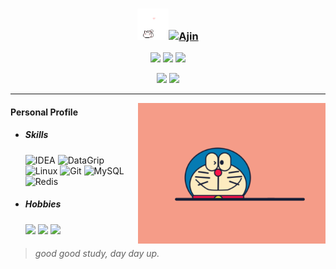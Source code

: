 ### <div align="center"><img src="assets/img/HelloKitty.gif" alt="Hi" width="50"/>[![Ajin](https://readme-typing-svg.herokuapp.com?font=Xingkai+SC&weight=700&size=30&duration=2000&pause=10000&color=BBBBBB&center=true&width=280&lines=Hi+%F0%9F%91%8B%2C+I'm+Ajin)](https://xwj1024.github.io)</div>

<p align="center">
    <img src="https://img.shields.io/github/stars/xwj1024"/>
    <img src="https://img.shields.io/github/followers/xwj1024"/>
    <img src="https://komarev.com/ghpvc/?username=xwj1024"/>
</p>
<p align="center">
    <img src="https://github-readme-stats.vercel.app/api?username=xwj1024&count_private=true&theme=dark&show_icons=true" height="165"/>
    <img src="https://github-readme-stats.vercel.app/api/top-langs/?username=xwj1024&theme=dark&show_icons=true" height="165"/>
</p>
<hr>
<img align="right" width="300" src="assets/img/Doraemon.gif"/>



#### Personal Profile


- ##### Skills

  ![IDEA](https://img.shields.io/badge/-IDEA-%23E34C26?style=flat&logo=Intellij-idea&logoColor=ffffff) ![DataGrip](https://img.shields.io/badge/-DataGrip-%23197CBE?style=flat&logo=datagrip&logoColor=000000&labelColor=%33E34C26&color=%33E34C26) ![Linux](https://img.shields.io/badge/-Linux-%23ECD83E?style=flat&logo=linux&logoColor=000000&labelColor=%ffffff&color=%23ECD83E) ![Git](https://img.shields.io/badge/-Git-%23ED5A47?style=flat&logo=git&logoColor=%23ffffff) ![MySQL](https://img.shields.io/badge/-MySQL-%230066B8?style=flat&logo=mysql&logoColor=ffffff) ![Redis](https://img.shields.io/badge/-Redis-%23E34C26?style=flat&logo=redis&logoColor=ffffff)

- ##### Hobbies

  <img src="https://img.shields.io/badge/Guitar-🎸-fbbd18"> <img src="https://img.shields.io/badge/Basketball-🏀-fbbd18"> <img src="https://img.shields.io/badge/TableTennis-🏓️-fbbd18">

> ###### good good study, day day up.

